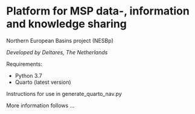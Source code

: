 # Platform for MSP data-, information and knowledge sharing

Northern European Basins project (NESBp)

*Developed by Deltares, The Netherlands*

Requirements:

- Python 3.7
- Quarto (latest version)

Instructions for use in generate_quarto_nav.py

More information follows ...
